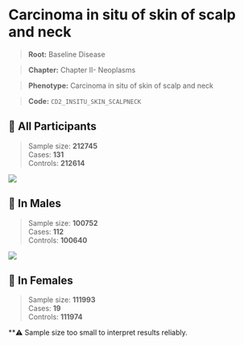 # Carcinoma in situ of skin of scalp and neck

> **Root:** Baseline Disease  

> **Chapter:** Chapter II- Neoplasms  

> **Phenotype:** Carcinoma in situ of skin of scalp and neck  

> **Code:** `CD2_INSITU_SKIN_SCALPNECK`

## 🧪 All Participants  
> Sample size: **212745**  
> Cases: **131**  
> Controls: **212614**
<img src="/Disease/Figures/ALL/Incidence/CD2_INSITU_SKIN_SCALPNECK.png"/>
<CsvTable src="/Disease/Data/ALL/Incidence/COX_CD2_INSITU_SKIN_SCALPNECK.csv" label="🔍 View full results" />

## 👨 In Males  
> Sample size: **100752**  
> Cases: **112**  
> Controls: **100640**
<img src="/Disease/Figures/Male/Incidence/CD2_INSITU_SKIN_SCALPNECK.png"/>
<CsvTable src="/Disease/Data/Male/Incidence/COX_CD2_INSITU_SKIN_SCALPNECK.csv" label="🔍 View full results" />

## 👩 In Females  
> Sample size: **111993**  
> Cases: **19**  
> Controls: **111974**

**⚠️ Sample size too small to interpret results reliably.

